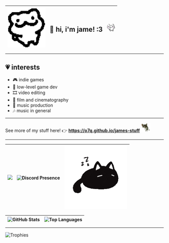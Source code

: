 <img src="images/funne_cat.png" style="width: 120px;"> | <h2>💬 hi, i'm jame! :3</h2> | <img src="images/toro_wave.gif" style="width: 25px;">
|-|-|-|

---

## 💗 interests
- 🎮 indie games
- 🤖 low-level game dev
- 🎞️ video editing
- 🎥 film and cinematography
- 🎵 music production
- 🎶 music in general

---

See more of my stuff here! 👉 **<https://o7q.github.io/james-stuff>** <img src="images/cat_dance.gif" style="width: 30px;">

---

<img src="images/sly.gif" style="width: 200px"> | ![**Discord Presence**](https://lanyard.cnrad.dev/api/307269599680790528?bg=000000) | <img src="images/mewo.gif" style="width: 200px;">
|-|-|-|

![**GitHub Stats**](https://github-readme-stats.vercel.app/api?username=o7q&bg_color=000000&title_color=F5B5AB&text_color=FFF7E3&icon_color=F5B5AB&show_icons=true&count_private=true) | ![**Top Languages**](https://github-readme-stats.vercel.app/api/top-langs/?username=o7q&bg_color=000000&title_color=F5B5AB&text_color=FFF7E3&icon_color=F5B5AB&layout=compact&langs_count=8)
|-|-|

---

![**Trophies**](https://github-profile-trophy.vercel.app/?username=o7q&theme=dark_lover&no-frame=true&no-bg=true&rank=-?)
